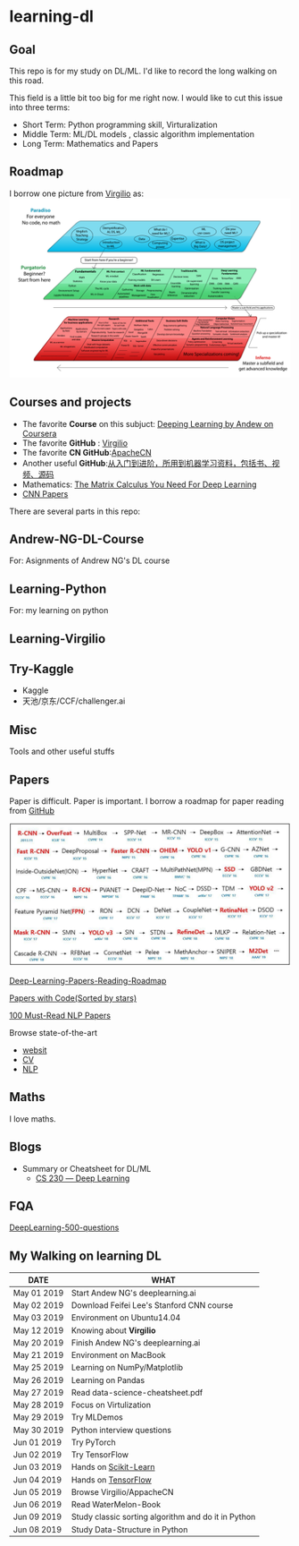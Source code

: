 # learning-dl
## Goal
This repo is for my study on DL/ML. I'd like to record the long walking on this road.

This field is a little bit too big for me right now. I would like to cut this issue into three terms:

- Short Term: Python programming skill, Virturalization
- Middle Term: ML/DL models , classic algorithm implementation
- Long Term: Mathematics and Papers

## Roadmap
I borrow one picture from [Virgilio](https://github.com/virgili0/Virgilio) as:
![Roadmap](misc/roadmap.png)

## Courses and projects
- The favorite __Course__ on this subjuct: [Deeping Learning by Andew on Coursera](https://www.coursera.org/specializations/deep-learning)
- The favorite __GitHub__ : [Virgilio](https://github.com/virgili0/Virgilio)
- The favorite __CN GitHub__:[ApacheCN](https://github.com/apachecn)
- Another useful __GitHub__:[从入门到进阶，所用到机器学习资料，包括书、视频、源码](https://github.com/linxid/Machine_Learning_Study_Path)
- Mathematics: [The Matrix Calculus You Need For Deep Learning](https://explained.ai/matrix-calculus/index.html#sec4.5)
- [CNN Papers](https://github.com/robertsdionne/neural-network-papers)



There are several parts in this repo:
## Andrew-NG-DL-Course 
For: Asignments of Andrew NG's DL course

## Learning-Python
For: my learning on python

## Learning-Virgilio

## Try-Kaggle
- Kaggle
- 天池/京东/CCF/challenger.ai

## Misc
Tools and other useful stuffs

## Papers
Paper is difficult.
Paper is important.
I borrow a roadmap for paper reading from [GitHub](https://github.com/hoya012/deep_learning_object_detection)

![paper-roadmap](misc/paper-roadmap.jpeg)

[Deep-Learning-Papers-Reading-Roadmap](https://github.com/floodsung/Deep-Learning-Papers-Reading-Roadmap)

[Papers with Code(Sorted by stars)](https://github.com/zziz/pwc)

[100 Must-Read NLP Papers](https://github.com/mhagiwara/100-nlp-papers)



Browse state-of-the-art 

- [websit](<https://paperswithcode.com/sota>)
- [CV](<https://paperswithcode.com/area/computer-vision>)
- [NLP](<https://paperswithcode.com/area/natural-language-processing>)



## __Maths__
I love maths.


## Blogs
- Summary or Cheatsheet for DL/ML
  - [CS 230 ― Deep Learning](https://stanford.edu/~shervine/teaching/cs-230/)



## FQA

[DeepLearning-500-questions](https://github.com/scutan90/DeepLearning-500-questions)



## My Walking on learning DL
DATE | WHAT
---|---
May 01 2019 | Start Andew NG's deeplearning.ai
May 02 2019 | Download Feifei Lee's Stanford CNN course
May 03 2019 | Environment on Ubuntu14.04
May 12 2019 | Knowing about __Virgilio__ 
May 20 2019 | Finish Andew NG's deeplearning.ai
May 21 2019 | Environment on MacBook
May 25 2019 | Learning on NumPy/Matplotlib
May 26 2019 | Learning on Pandas
May 27 2019 | Read data-science-cheatsheet.pdf
May 28 2019 | Focus on Virtulization
May 29 2019 | Try MLDemos
May 30 2019 | Python interview questions 
Jun 01 2019 | Try PyTorch
Jun 02 2019 | Try TensorFlow
Jun 03 2019 | Hands on [Scikit-Learn](https://scikit-learn.org/)
Jun 04 2019 | Hands on [TensorFlow](https://www.tensorflow.org/) 
Jun 05 2019 | Browse Virgilio/AppacheCN
Jun 06 2019 | Read WaterMelon-Book
Jun 09 2019 | Study classic sorting algorithm and do it in Python
Jun 08 2019 | Study Data-Structure in Python

